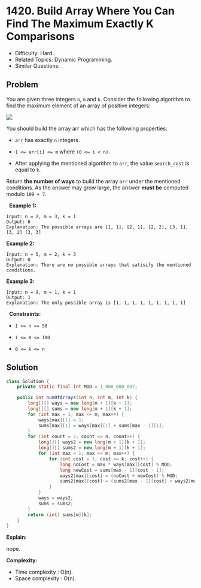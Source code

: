 # 1420. Build Array Where You Can Find The Maximum Exactly K Comparisons

- Difficulty: Hard.
- Related Topics: Dynamic Programming.
- Similar Questions: .

## Problem

You are given three integers ```n```, ```m``` and ```k```. Consider the following algorithm to find the maximum element of an array of positive integers:

![](https://assets.leetcode.com/uploads/2020/04/02/e.png)

You should build the array arr which has the following properties:


	
- ```arr``` has exactly ```n``` integers.
	
- ```1 <= arr[i] <= m``` where ```(0 <= i < n)```.
	
- After applying the mentioned algorithm to ```arr```, the value ```search_cost``` is equal to ```k```.


Return **the number of ways** to build the array ```arr``` under the mentioned conditions. As the answer may grow large, the answer **must be** computed modulo ```109 + 7```.

 
**Example 1:**

```
Input: n = 2, m = 3, k = 1
Output: 6
Explanation: The possible arrays are [1, 1], [2, 1], [2, 2], [3, 1], [3, 2] [3, 3]
```

**Example 2:**

```
Input: n = 5, m = 2, k = 3
Output: 0
Explanation: There are no possible arrays that satisify the mentioned conditions.
```

**Example 3:**

```
Input: n = 9, m = 1, k = 1
Output: 1
Explanation: The only possible array is [1, 1, 1, 1, 1, 1, 1, 1, 1]
```

 
**Constraints:**


	
- ```1 <= n <= 50```
	
- ```1 <= m <= 100```
	
- ```0 <= k <= n```



## Solution

```java
class Solution {
    private static final int MOD = 1_000_000_007;

    public int numOfArrays(int n, int m, int k) {
        long[][] ways = new long[m + 1][k + 1];
        long[][] sums = new long[m + 1][k + 1];
        for (int max = 1; max <= m; max++) {
            ways[max][1] = 1;
            sums[max][1] = ways[max][1] + sums[max - 1][1];
        }
        for (int count = 2; count <= n; count++) {
            long[][] ways2 = new long[m + 1][k + 1];
            long[][] sums2 = new long[m + 1][k + 1];
            for (int max = 1; max <= m; max++) {
                for (int cost = 1; cost <= k; cost++) {
                    long noCost = max * ways[max][cost] % MOD;
                    long newCost = sums[max - 1][cost - 1];
                    ways2[max][cost] = (noCost + newCost) % MOD;
                    sums2[max][cost] = (sums2[max - 1][cost] + ways2[max][cost]) % MOD;
                }
            }
            ways = ways2;
            sums = sums2;
        }
        return (int) sums[m][k];
    }
}
```

**Explain:**

nope.

**Complexity:**

* Time complexity : O(n).
* Space complexity : O(n).
